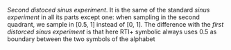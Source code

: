 *Second distoced sinus experiment*.
It is the same of the standard *sinus experiment* in all its parts except one:
when sampling in the second quadrant, we sample in [0.5, 1] instead of [0, 1].
The difference with the *first distorced sinus experiment* is that here RTI+ symbolic always uses 0.5 as boundary between the two symbols of the alphabet